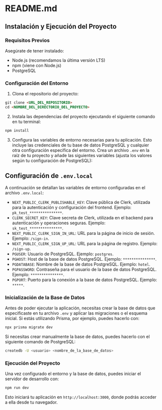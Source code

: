 # README.md

## Instalación y Ejecución del Proyecto

### Requisitos Previos

Asegúrate de tener instalado:

- Node.js (recomendamos la última versión LTS)
- npm (viene con Node.js)
- PostgreSQL

### Configuración del Entorno

1. Clona el repositorio del proyecto:

```markdown
git clone <URL_DEL_REPOSITORIO>
cd <NOMBRE_DEL_DIRECTORIO_DEL_PROYECTO>
```


2. Instala las dependencias del proyecto ejecutando el siguiente comando en tu terminal:

```bash
npm install
```

3. Configura las variables de entorno necesarias para tu aplicación. Esto incluye las credenciales de tu base de datos PostgreSQL y cualquier otra configuración específica del entorno. Crea un archivo `.env` en la raíz de tu proyecto y añade las siguientes variables (ajusta los valores según tu configuración de PostgreSQL):

## Configuración de `.env.local`

A continuación se detallan las variables de entorno configuradas en el archivo `.env.local`:

- `NEXT_PUBLIC_CLERK_PUBLISHABLE_KEY`: Clave pública de Clerk, utilizada para la autenticación y configuración del frontend. Ejemplo: `pk_test_***************`.
- `CLERK_SECRET_KEY`: Clave secreta de Clerk, utilizada en el backend para autenticación y operaciones seguras. Ejemplo: `sk_test_***************`.
- `NEXT_PUBLIC_CLERK_SIGN_IN_URL`: URL para la página de inicio de sesión. Ejemplo: `/sign-in`.
- `NEXT_PUBLIC_CLERK_SIGN_UP_URL`: URL para la página de registro. Ejemplo: `/sign-up`.
- `PGUSER`: Usuario de PostgreSQL. Ejemplo: `postgres`.
- `PGHOST`: Host de la base de datos PostgreSQL. Ejemplo: `***************`.
- `PGDATABASE`: Nombre de la base de datos PostgreSQL. Ejemplo: `hotel`.
- `PGPASSWORD`: Contraseña para el usuario de la base de datos PostgreSQL. Ejemplo: `***************`.
- `PGPORT`: Puerto para la conexión a la base de datos PostgreSQL. Ejemplo: `*****`.

### Inicialización de la Base de Datos

Antes de poder ejecutar la aplicación, necesitas crear la base de datos que especificaste en tu archivo `.env` y aplicar las migraciones o el esquema inicial. Si estás utilizando Prisma, por ejemplo, puedes hacerlo con:

```bash
npx prisma migrate dev
```

Si necesitas crear manualmente la base de datos, puedes hacerlo con el siguiente comando de PostgreSQL:

```bash
createdb -U <usuario> <nombre_de_la_base_de_datos>
```

### Ejecución del Proyecto

Una vez configurado el entorno y la base de datos, puedes iniciar el servidor de desarrollo con:

```bash
npm run dev
```

Esto iniciará tu aplicación en `http://localhost:3000`, donde podrás acceder a ella desde tu navegador.
